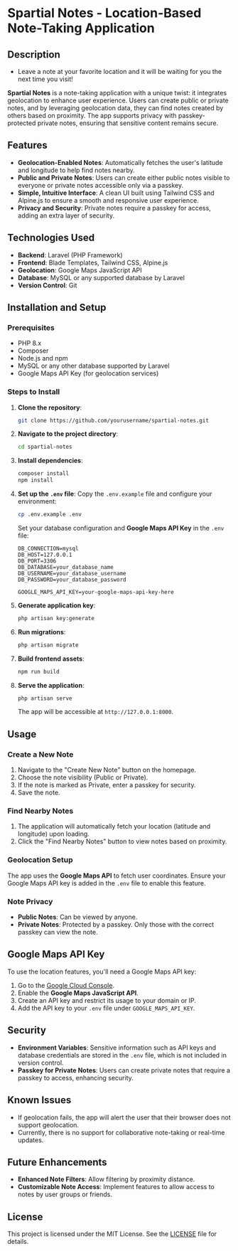 

# Spartial Notes - Location-Based Note-Taking Application

## Description

- Leave a note at your favorite location and it will be waiting for you the next time you visit!

**Spartial Notes** is a note-taking application with a unique twist: it integrates geolocation to enhance user experience. Users can create public or private notes, and by leveraging geolocation data, they can find notes created by others based on proximity. The app supports privacy with passkey-protected private notes, ensuring that sensitive content remains secure.

## Features
- **Geolocation-Enabled Notes**: Automatically fetches the user's latitude and longitude to help find notes nearby.
- **Public and Private Notes**: Users can create either public notes visible to everyone or private notes accessible only via a passkey.
- **Simple, Intuitive Interface**: A clean UI built using Tailwind CSS and Alpine.js to ensure a smooth and responsive user experience.
- **Privacy and Security**: Private notes require a passkey for access, adding an extra layer of security.

## Technologies Used
- **Backend**: Laravel (PHP Framework)
- **Frontend**: Blade Templates, Tailwind CSS, Alpine.js
- **Geolocation**: Google Maps JavaScript API
- **Database**: MySQL or any supported database by Laravel
- **Version Control**: Git

## Installation and Setup

### Prerequisites
- PHP 8.x
- Composer
- Node.js and npm
- MySQL or any other database supported by Laravel
- Google Maps API Key (for geolocation services)

### Steps to Install

1. **Clone the repository**:
   ```bash
   git clone https://github.com/yourusername/spartial-notes.git
   ```

2. **Navigate to the project directory**:
   ```bash
   cd spartial-notes
   ```

3. **Install dependencies**:
   ```bash
   composer install
   npm install
   ```

4. **Set up the `.env` file**:
   Copy the `.env.example` file and configure your environment:
   ```bash
   cp .env.example .env
   ```
   Set your database configuration and **Google Maps API Key** in the `.env` file:
   ```env
   DB_CONNECTION=mysql
   DB_HOST=127.0.0.1
   DB_PORT=3306
   DB_DATABASE=your_database_name
   DB_USERNAME=your_database_username
   DB_PASSWORD=your_database_password

   GOOGLE_MAPS_API_KEY=your-google-maps-api-key-here
   ```

5. **Generate application key**:
   ```bash
   php artisan key:generate
   ```

6. **Run migrations**:
   ```bash
   php artisan migrate
   ```

7. **Build frontend assets**:
   ```bash
   npm run build
   ```

8. **Serve the application**:
   ```bash
   php artisan serve
   ```

   The app will be accessible at `http://127.0.0.1:8000`.

## Usage

### Create a New Note
1. Navigate to the "Create New Note" button on the homepage.
2. Choose the note visibility (Public or Private).
3. If the note is marked as Private, enter a passkey for security.
4. Save the note.

### Find Nearby Notes
1. The application will automatically fetch your location (latitude and longitude) upon loading.
2. Click the "Find Nearby Notes" button to view notes based on proximity.

### Geolocation Setup
The app uses the **Google Maps API** to fetch user coordinates. Ensure your Google Maps API key is added in the `.env` file to enable this feature.

### Note Privacy
- **Public Notes**: Can be viewed by anyone.
- **Private Notes**: Protected by a passkey. Only those with the correct passkey can view the note.

## Google Maps API Key
To use the location features, you'll need a Google Maps API key:
1. Go to the [Google Cloud Console](https://console.cloud.google.com/).
2. Enable the **Google Maps JavaScript API**.
3. Create an API key and restrict its usage to your domain or IP.
4. Add the API key to your `.env` file under `GOOGLE_MAPS_API_KEY`.

## Security
- **Environment Variables**: Sensitive information such as API keys and database credentials are stored in the `.env` file, which is not included in version control.
- **Passkey for Private Notes**: Users can create private notes that require a passkey to access, enhancing security.

## Known Issues
- If geolocation fails, the app will alert the user that their browser does not support geolocation.
- Currently, there is no support for collaborative note-taking or real-time updates.

## Future Enhancements
- **Enhanced Note Filters**: Allow filtering by proximity distance.
- **Customizable Note Access**: Implement features to allow access to notes by user groups or friends.

## License
This project is licensed under the MIT License. See the [LICENSE](LICENSE) file for details.

